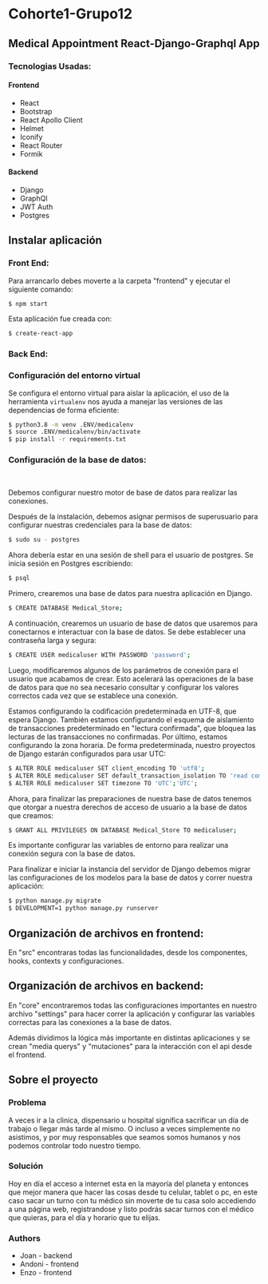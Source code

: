 # Cohorte1-Grupo12
## Medical Appointment React-Django-Graphql App

### Tecnologias Usadas:
#### Frontend
- React
- Bootstrap
- React Apollo Client
- Helmet
- Iconify
- React Router
- Formik
#### Backend
- Django
- GraphQl
- JWT Auth
- Postgres


## Instalar aplicación

### Front End: 

Para arrancarlo debes moverte a la carpeta "frontend" y ejecutar el siguiente comando:

```sh
$ npm start 
```
Esta aplicación fue creada con:

```sh
$ create-react-app
``` 

### Back End:

### Configuración del entorno virtual
Se configura el entorno virtual para aislar la aplicación, el uso de la herramienta `virtualenv` nos ayuda a manejar las versiones de las dependencias de forma eficiente:

```sh
$ python3.8 -m venv .ENV/medicalenv
$ source .ENV/medicalenv/bin/activate
$ pip install -r requirements.txt
```

### Configuración de la base de datos:
<br>

Debemos configurar nuestro motor de base de datos para realizar las conexiones.

Después de la instalación, debemos asignar permisos de superusuario para configurar nuestras credenciales para la base de datos:
```sh
$ sudo su - postgres
```
Ahora debería estar en una sesión de shell para el usuario de postgres. Se inicia sesión en Postgres escribiendo:
```sh
$ psql
```
Primero, crearemos una base de datos para nuestra aplicación en Django.
```sh 
$ CREATE DATABASE Medical_Store;
```

A continuación, crearemos un usuario de base de datos que usaremos para conectarnos e interactuar con la base de datos. Se debe establecer una contraseña larga y segura:
```sh
$ CREATE USER medicaluser WITH PASSWORD 'password';
```
Luego, modificaremos algunos de los parámetros de conexión para el usuario que acabamos de crear. Esto acelerará las operaciones de la base de datos para que no sea necesario consultar y configurar los valores correctos cada vez que se establece una conexión.

Estamos configurando la codificación predeterminada en UTF-8, que espera Django. También estamos configurando el esquema de aislamiento de transacciones predeterminado en "lectura confirmada", que bloquea las lecturas de las transacciones no confirmadas. Por último, estamos configurando la zona horaria. De forma predeterminada, nuestro proyectos de Django estarán configurados para usar UTC:
```sh
$ ALTER ROLE medicaluser SET client_encoding TO 'utf8';
$ ALTER ROLE medicaluser SET default_transaction_isolation TO 'read committed';
$ ALTER ROLE medicaluser SET timezone TO 'UTC';'UTC';
```

Ahora, para finalizar las preparaciones de nuestra base de datos tenemos que otorgar a nuestra derechos de acceso de usuario a la base de datos que creamos:
```sh
$ GRANT ALL PRIVILEGES ON DATABASE Medical_Store TO medicaluser;
```

Es importante configurar las variables de entorno para realizar una conexión segura con la base de datos.

Para finalizar e iniciar la instancia del servidor de Django debemos migrar las configuraciones de los modelos para la base de datos y correr nuestra aplicación:

```sh
$ python manage.py migrate
$ DEVELOPMENT=1 python manage.py runserver
```
## Organización de archivos en frontend:
En "src" encontraras todas las funcionalidades, desde los componentes, hooks, contexts y configuraciones.

## Organización de archivos en backend:
En "core" encontraremos todas las configuraciones importantes en nuestro archivo "settings" para hacer correr la aplicación y configurar las variables correctas para las conexiones a la base de datos.

Además dividimos la lógica más importante en distintas aplicaciones y se crean "media querys" y "mutaciones" para la interacción con el api desde el frontend.

## Sobre el proyecto

### Problema 
A veces ir a la clinica, dispensario u hospital significa sacrificar un día de trabajo o llegar más tarde al mismo. O incluso
a veces simplemente no asistimos, y por muy responsables que seamos somos humanos y nos podemos controlar todo nuestro tiempo.
### Solución 
Hoy en día el acceso a internet esta en la mayoría del planeta y entonces que mejor manera que hacer las cosas desde tu celular, tablet o pc,
en este caso sacar un turno con tu médico sin moverte de tu casa solo accediendo a una página web, registrandose y listo podrás sacar turnos con el médico que quieras,
para el día y horario que tu elijas.

### Authors
- Joan - backend
- Andoni - frontend
- Enzo - frontend